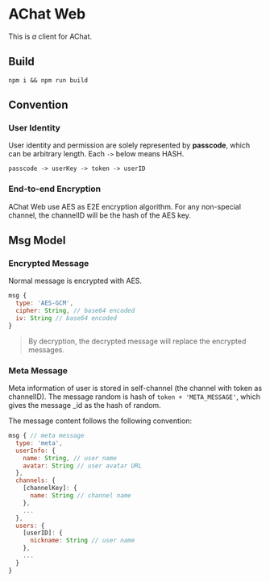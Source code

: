 # AChat Web

This is *a* client for AChat.

## Build

```
npm i && npm run build
```

## Convention

### User Identity

User identity and permission are solely represented by **passcode**, which can be arbitrary length. Each `->` below means HASH.

```
passcode -> userKey -> token -> userID
```

### End-to-end Encryption

AChat Web use AES as E2E encryption algorithm. For any non-special channel, the channelID will be the hash of the AES key.

## Msg Model

### Encrypted Message

Normal message is encrypted with AES.

```js
msg {
  type: 'AES-GCM',
  cipher: String, // base64 encoded
  iv: String // base64 encoded
}
```

> By decryption, the decrypted message will replace the encrypted messages.

### Meta Message

Meta information of user is stored in self-channel (the channel with token as channelID). The message random is hash of `token + 'META_MESSAGE'`, which gives the message _id as the hash of random.

The message content follows the following convention:

```js
msg { // meta message
  type: 'meta',
  userInfo: {
    name: String, // user name
    avatar: String // user avatar URL
  },
  channels: {
    [channelKey]: {
      name: String // channel name
    },
    ...
  },
  users: {
    [userID]: {
      nickname: String // user name
    },
    ...
  }
}
```

